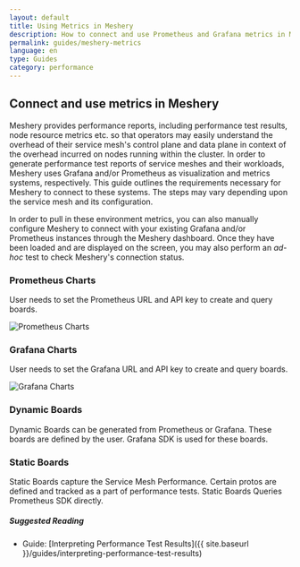 ```yaml
---
layout: default
title: Using Metrics in Meshery
description: How to connect and use Prometheus and Grafana metrics in Meshery
permalink: guides/meshery-metrics
language: en
type: Guides
category: performance
---
```


## Connect and use metrics in Meshery

Meshery provides performance reports, including performance test results, node resource metrics etc. so that operators may easily understand the overhead of their service mesh's control plane and data plane in context of the overhead incurred on nodes running within the cluster. In order to generate performance test reports of service meshes and their workloads, Meshery uses Grafana and/or Prometheus as visualization and metrics systems, respectively. This guide outlines the requirements necessary for Meshery to connect to these systems. The steps may vary depending upon the service mesh and its configuration.

In order to pull in these environment metrics, you can also manually configure Meshery to connect with your existing Grafana and/or Prometheus instances through the Meshery dashboard. Once they have been loaded and are displayed on the screen, you may also perform an *ad-hoc* test to check Meshery's connection status.

### Prometheus Charts

User needs to set the Prometheus URL and API key to create and query boards.

![Prometheus Charts](/assets/img/architecture/PrometheusCharts.png)


### Grafana Charts

User needs to set the Grafana URL and API key to create and query boards.

![Grafana Charts](/assets/img/architecture/GrafanaCharts.png)

### Dynamic Boards

Dynamic Boards can be generated from Prometheus or Grafana. These boards are defined by the user. Grafana SDK is used for these boards.

### Static Boards

Static Boards capture the Service Mesh Performance. Certain protos are defined and tracked as a part of performance tests. Static Boards Queries Prometheus SDK directly.



<!-- ## Tutorial Guide

Connect Meshery to your Grafana and Prometheus instances to enable enhanced service mesh performance management. Deploy a service mesh and any available sample application

Retreive the IP address of your Minikube cluster by executing:
    
 <pre class="codeblock-pre">
 <div class="codeblock"><div class="clipboardjs">       
 minikube ip
 172.17.0.2
 </div></div>
 </pre>

* Set up Grafana and/or Prometheus:
1. [Connect Meshery to metric systems](#connect-meshery-to-metric-systems)
2. [Connect Meshery to metric systems using Minikube](#Connect-Meshery-to-metric-systems-using-Minikube)

* Expose the service metric ports - The service ports of Grafana and Prometheus need to be exposed in order for Meshery to connect to and interact with these visualizations and metrics systems.
* Access the port assigned to the metric service
* [Run Performance tests](#run-performance-tests)


### **Connect Meshery to metric systems**

#### 1. Using kubectl, edit the Grafana and Prometheus services in the *Istio-system* namespace:

```sh
kubectl edit svc grafana -n istio-system
```

#### 2. Change specification type

By default, the service specification types, like Grafana is configured to `ClusterIP`. You can change it to `NodePort` by executing:

 <pre class="codeblock-pre">
 <div class="codeblock"><div class="clipboardjs">
 kubectl patch svc prometheus -p '{"spec": {"type": "NodePort"}}' -n istio-system
 </div></div>
 </pre>

#### 3. Get the newly assigned port for your chosen service

Run:
```
kubectl get svc grafana -n istio-system
```

Example output:
```
NAME      TYPE       CLUSTER-IP      EXTERNAL-IP   PORT(S)          AGE
grafana   NodePort   10.100.67.144   <none>        3000:30188/TCP   3d11h
```

#### 4. Access the service port

 <pre class="codeblock-pre">
 <div class="codeblock"><div class="clipboardjs">
 http://172.17.0.2:30822
 </div></div>
 </pre>

###### 2. Expose the service

By default, the service specification types, like Prometheus, Grafana, and the `productpage`, are configured to **ClusterIP**. You can change it to **NodePort** by replacing *service spec type* with the spec you wish to run and executing:

 <pre class="codeblock-pre">
 <div class="codeblock"><div class="clipboardjs">
 kubectl patch svc grafana -p '{"spec": {"type": "NodePort"}}' -n istio-system
 </div></div>
 </pre>

### **Expose Grafana service**

* Get the NodePort of Grafana service using below command

```
kubectl describe services grafana -n istio-system|grep NodePort

o/p:NodePort:  http  32130/TCP
```

* Find the Grafana endpoint

The Grafana endpoint will be *http://$MINIKUBE_IP:NODE_PORT*

 <pre class="codeblock-pre">
 <div class="codeblock"><div class="clipboardjs">
 http://172.17.0.2:32130
 </div></div>
 </pre>

<a href="{{ site.baseurl }}/assets/img/meshery-metrics/grafana-server-settings.png">
  <img style="width:500px;" src="{{ site.baseurl }}/assets/img/meshery-metrics/grafana-server-settings.png" />
</a>

### **Expose Prometheus service**

Meshery allows you to expose Prometheus as a service with a single click. You can do this:
- [Through the Meshery UI](#meshery-ui)
- Alternatively, you can also attempt [Manual Integration](#manual-steps)

#### **Meshery UI**

Meshery auto-discovers all Prometheus instances available on your local system and will offer you a list of options to choose from. You can select the Prometheus Server that you wish to employ.


<a href="{{ site.baseurl }}/assets/img/meshery-metrics/prometheus-settings.png">
  <img style="width:500px;" src="{{ site.baseurl }}/assets/img/meshery-metrics/prometheus-settings.png" />
</a>

Meshery also provides you the option of simply pasting in your Prometheus queries:

- Navigate to the management page for Istio on the Meshery UI
- Click on <i class="fas fa-caret-right fa-lg"></i>, located under **Apply Custom Configuration** 
- Paste in your Prometherus query. Click on <i class="fas fa-caret-right fa-lg"></i>

<a href="{{ site.baseurl }}/assets/img/meshery-metrics/prometheus-query.png">
  <img style="width:500px;" src="{{ site.baseurl }}/assets/img/meshery-metrics/prometheus-query.png" />
</a>

#### **Manual Steps**

* Get the NodePort of Prometheus service by executing:

 <pre class="codeblock-pre">
 <div class="codeblock"><div class="clipboardjs">
 kubectl patch svc grafana -p '{"spec": {"type": "NodePort"}}' -n book-info
 </div></div>
 </pre>

* Find the Prometheus endpoint 

The Prometheus endpoint will be *http://$MINIKUBE_IP:NODE_PORT*

```
http://172.17.0.2:30822
```

#### **Expose Istio BookInfo sample app `productpage` service**

* Get the NodePort of `productpage` service by executing:

```
kubectl describe services productpage -n book-info|grep NodePort

NodePort:  http  30535/TCP
```

* Find the `productpage` endpoint

The `productpage` endpoint will be http://$MINIKUBE_IP:NODE_PORT

 <pre class="codeblock-pre">
 <div class="codeblock"><div class="clipboardjs">
 http://172.17.0.2:30535/productpage
 </div></div>
 </pre>

#### **Run Performance Tests**

After successfully setting up a connection between your metric service and Meshery, you may proceed to run performance tests by navigating to the Performance Test tab on Meshery:

<a href="{{ site.baseurl }}/assets/img/performance-management/performance-meshery.png"><img style="width:450px;padding-top:5px;" src="{{ site.baseurl }}/assets/img/performance-management/performance-meshery.png" /></a>

**Run Test Results**

<a href="{{ site.baseurl }}/assets/img/performance-management/meshery-and-grafana.png"><img style="width:450px;padding-top:5px;" src="{{ site.baseurl }}/assets/img/performance-management/meshery-and-grafana.png" /></a> -->

##### Suggested Reading

- Guide: [Interpreting Performance Test Results]({{ site.baseurl }}/guides/interpreting-performance-test-results)
